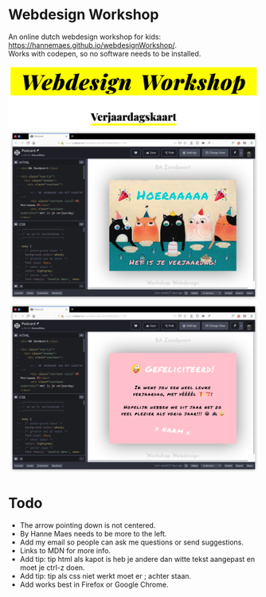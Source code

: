 # Webdesign Workshop
An online dutch webdesign workshop for kids: <a href="https://hannemaes.github.io/webdesignWorkshop/">https://hannemaes.github.io/webdesignWorkshop/</a>.<br>
Works with codepen, so no software needs to be installed.

<img src="https://github.com/HanneMaes/webdesignWorkshop/blob/master/assets/header.png">
<img src="https://github.com/HanneMaes/webdesignWorkshop/blob/master/assets/screenshot1.png">
<img src="https://github.com/HanneMaes/webdesignWorkshop/blob/master/assets/screenshot2.png">

# Todo
- The arrow pointing down is not centered.
- By Hanne Maes needs to be more to the left.
- Add my email so people can ask me questions or send suggestions.
- Links to MDN for more info.
- Add tip: tip html als kapot is heb je andere dan witte tekst aangepast en moet je ctrl-z doen.
- Add tip: tip als css niet werkt moet er ; achter staan.
- Add works best in Firefox or Google Chrome.
